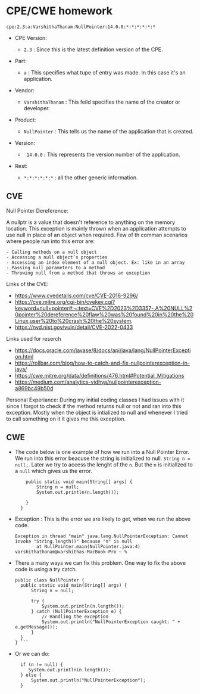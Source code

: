 # CPE/CWE homework

`` cpe:2.3:a:VarshithaThanam:NullPointer:14.0.0:*:*:*:*:*:* ``


- CPE Version:
  - ``2.3`` : Since this is the latest definition version of the CPE.

- Part:
  - ``a`` : This specifies what tupe of entry was made. In this case it's an application. 
- Vendor:
  - ``VarshithaThanam`` : This feild specifies the name of the creator or developer.
- Product:
  - ``NullPointer`` : This tells us the name of the application that is created.
- Version:
  - `` 14.0.0`` : This represents the version number of the application.
- Rest:
  - ``*:*:*:*:*:*`` : all the other generic information.

## CVE

Null Pointer Dereference:

  A nullptr is a value that doesn't reference to anything on the memory location. This exception is mainly thrown when an application attempts to use null in place of an object when required. Few of th comman scenarios where people run into this error are:
  
    - Calling methods on a null object
    - Accessing a null object’s properties
    - Accessing an index element of a null object. Ex: like in an array
    - Passing null parameters to a method
    - Throwing null from a method that throws an exception

Links of the CVE:
  - https://www.cvedetails.com/cve/CVE-2016-9296/
  - https://cve.mitre.org/cgi-bin/cvekey.cgi?keyword=null+pointer#:~:text=CVE%2D2023%2D3357-,A%20NULL%20pointer%20dereference%20flaw%20was%20found%20in%20the%20Linux,user%20to%20crash%20the%20system.
  - https://nvd.nist.gov/vuln/detail/CVE-2022-0433 

Links used for reserch
  - https://docs.oracle.com/javase/8/docs/api/java/lang/NullPointerException.html
  - https://rollbar.com/blog/how-to-catch-and-fix-nullpointerexception-in-java/
  - https://cwe.mitre.org/data/definitions/476.html#Potential_Mitigations
  - https://medium.com/analytics-vidhya/nullpointerexception-a869bc49b50d 

Personal Experiance:
  During my initial coding classes I had issues with it since I forgot to check if the method returns null or not and ran into this exception. Mostly when the object is intialized to null and whenever I tried to call something on it it gives me this exception. 
  
## CWE

- The code below is one example of how we run into a Null Pointer Error. We run into this error beacuse the string is initialized to null. `String n = null;`. Later we try to access the lenght of the `n`. But the `n` is initiallzed to a `null` which gives us the error.

  ```public class NullPointer {
      public static void main(String[] args) {
          String n = null;
          System.out.println(n.length());

      }
    }

  ```

- Exception : This is the error we are likely to get, when we run the above code. 
  
  ```
  Exception in thread "main" java.lang.NullPointerException: Cannot invoke "String.length()" because "n" is null
          at NullPointer.main(NullPointer.java:4)
  varshithathanam@varshithas-MacBook-Pro ~ % 

  ```
- There a many ways we can fix this problem. One way to fix the above code is using a try catch.
  ```
  public class NullPointer {
    public static void main(String[] args) {
        String n = null;

        try {
            System.out.println(n.length());
        } catch (NullPointerException e) {
            // Handling the exception
            System.out.println("NullPointerException caught: " + e.getMessage());
        }
    }
  } ```

- Or we can do:

  ```
    if (n != null) {
       System.out.println(n.length());
    } else {
        System.out.println("NullPointerException");
    }

  ```



